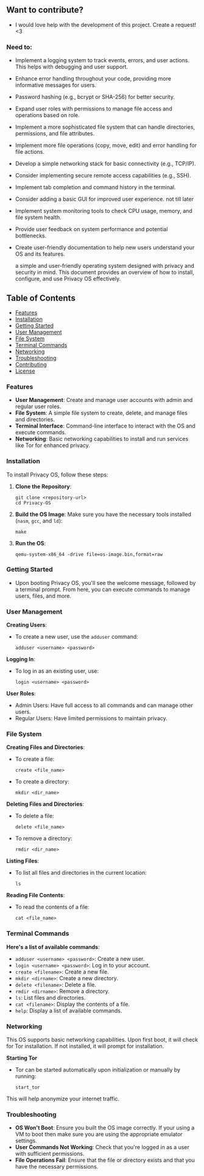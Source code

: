 ## Want to contribute?
* I would love help with the development of this project. Create a request! <3

### Need to:
* Implement a logging system to track events, errors, and user actions. This helps with debugging and user support.
* Enhance error handling throughout your code, providing more informative messages for users.
* Password hashing (e.g., bcrypt or SHA-256) for better security.
* Expand user roles with permissions to manage file access and operations based on role.
* Implement a more sophisticated file system that can handle directories, permissions, and file attributes.
* Implement more file operations (copy, move, edit) and error handling for file actions.
* Develop a simple networking stack for basic connectivity (e.g., TCP/IP).
* Consider implementing secure remote access capabilities (e.g., SSH).
* Implement tab completion and command history in the terminal.
* Consider adding a basic GUI for improved user experience. not till later
* Implement system monitoring tools to check CPU usage, memory, and file system health.
* Provide user feedback on system performance and potential bottlenecks.
* Create user-friendly documentation to help new users understand your OS and its features.

  a simple and user-friendly operating system designed with privacy and security in mind. This document provides an overview of how to install, configure, and use Privacy OS effectively.

## Table of Contents

- [Features](#features)
- [Installation](#installation)
- [Getting Started](#getting-started)
- [User Management](#user-management)
- [File System](#file-system)
- [Terminal Commands](#terminal-commands)
- [Networking](#networking)
- [Troubleshooting](#troubleshooting)
- [Contributing](#contributing)
- [License](https://github.com/CPScript/os/LICENSE)

### Features

- **User Management**: Create and manage user accounts with admin and regular user roles.
- **File System**: A simple file system to create, delete, and manage files and directories.
- **Terminal Interface**: Command-line interface to interact with the OS and execute commands.
- **Networking**: Basic networking capabilities to install and run services like Tor for enhanced privacy.

### Installation

To install Privacy OS, follow these steps:

1. **Clone the Repository**:
   ```
   git clone <repository-url>
   cd Privacy-OS
   ```
   
2. **Build the OS Image**: Make sure you have the necessary tools installed (`nasm`, `gcc`, and `ld`):
   ```
   make
   ```
   
3. **Run the OS**:
   ```
   qemu-system-x86_64 -drive file=os-image.bin,format=raw
   ```
   
### Getting Started
* Upon booting Privacy OS, you'll see the welcome message, followed by a terminal prompt. From here, you can execute commands to manage users, files, and more.

### User Management
**Creating Users**:
* To create a new user, use the `adduser` command:
  ```
  adduser <username> <password>
  ```

**Logging In**:
* To log in as an existing user, use:
  ```
  login <username> <password>
  ```

**User Roles**:
* Admin Users: Have full access to all commands and can manage other users.
* Regular Users: Have limited permissions to maintain privacy.

### File System
**Creating Files and Directories**:
* To create a file:
  ```
  create <file_name>
  ```

* To create a directory:
  ```
  mkdir <dir_name>
  ```

**Deleting Files and Directories**:
* To delete a file:
  ```
  delete <file_name>
  ```

* To remove a directory:
  ```
  rmdir <dir_name>
  ```

**Listing Files**:
* To list all files and directories in the current location:
  ```
  ls
  ```

**Reading File Contents**:
* To read the contents of a file:
  ```
  cat <file_name>
  ```

### Terminal Commands
**Here's a list of available commands**:

* `adduser <username> <password>`: Create a new user.
* `login <username> <password>`: Log in to your account.
* `create <filename>`: Create a new file.
* `mkdir <dirname>`: Create a new directory.
* `delete <filename>`: Delete a file.
* `rmdir <dirname>`: Remove a directory.
* `ls`: List files and directories.
* `cat <filename>`: Display the contents of a file.
* `help`: Display a list of available commands.

### Networking
This OS supports basic networking capabilities. Upon first boot, it will check for Tor installation. If not installed, it will prompt for installation.


**Starting Tor**
* Tor can be started automatically upon initialization or manually by running:
  ```
  start_tor
  ```
This will help anonymize your internet traffic.

### Troubleshooting
* **OS Won't Boot**: Ensure you built the OS image correctly. If your using a VM to boot then make sure you are using the appropriate emulator settings.
* **User Commands Not Working**: Check that you're logged in as a user with sufficient permissions.
* **File Operations Fail**: Ensure that the file or directory exists and that you have the necessary permissions.
